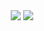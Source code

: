 
  
<!--   <img src="https://github-readme-stats.vercel.app/api/top-langs/?username=Kropanov&layout=compact&theme=tokyonight" /> -->


<!-- <div align="center"> -->
<!--   <img src="https://github-readme-stats.vercel.app/api?username=Kropanov&theme=radical" /> -->
<!-- </div> -->

<div align="center">
  <img src="https://media1.tenor.com/m/_DOBjnGspYAAAAAC/code-coding.gif" />
  <img src="https://media1.tenor.com/m/y7letirMu6IAAAAC/cyber-abstract.gif" />
<!--   <img src="https://media1.tenor.com/m/jamG02i32d8AAAAC/vulnster-vulnster-hacking.gif" /> -->
<!--   <img src="https://media1.tenor.com/m/CzdMW7wnLn8AAAAC/coding.gif" /> -->
</div>
